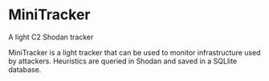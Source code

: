 # MiniTracker
A light C2 Shodan tracker

MiniTracker is a light tracker that can be used to monitor infrastructure used by attackers. Heuristics are queried in Shodan and saved in a SQLlite database.  
